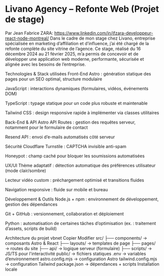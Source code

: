 
# Livano Agency – Refonte Web (Projet de stage)
Par Jean Fabrice ZARA: https://www.linkedin.com/in/jfzara-developpeur-react-node-montreal/
Dans le cadre de mon stage chez Livano, entreprise spécialisée en marketing d’affiliation et d’influence, j’ai été chargé de la refonte complète du site vitrine de l’agence. Ce stage, réalisé du 16 décembre 2024 au 21 février 2025, m’a permis de concevoir et de développer une application web moderne, performante, sécurisée et alignée avec les besoins de l’entreprise.

Technologies & Stack utilisées
Front-End
Astro : génération statique des pages pour un SEO optimal, structure modulaire

JavaScript : interactions dynamiques (formulaires, vidéos, événements DOM)

TypeScript : typage statique pour un code plus robuste et maintenable

Tailwind CSS : design responsive rapide à implémenter via classes utilitaires

Back-End & API
Astro API Routes : gestion des requêtes serveur, notamment pour le formulaire de contact

Resend API : envoi d’e-mails automatisés côté serveur

Sécurité
Cloudflare Turnstile : CAPTCHA invisible anti-spam

Honeypot : champ caché pour bloquer les soumissions automatisées

UX/UI
Thème adaptatif : détection automatique des préférences utilisateur (mode clair/sombre)

Lecteur vidéo custom : préchargement optimisé et transitions fluides

Navigation responsive : fluide sur mobile et bureau

Développement & Outils
Node.js + npm : environnement de développement, gestion des dépendances

Git + GitHub : versionnement, collaboration et déploiement

Python : automatisation de certaines tâches d’optimisation (ex. : traitement d’assets, scripts de build)

Architecture du projet
vbnet
Copier
Modifier
src/
├── components/       → composants Astro & React
├── layouts/          → templates de page
├── pages/            → routes du site
├── api/              → logique serveur (formulaire)
├── scripts/          → JS/TS pour l'interactivité
public/               → fichiers statiques
.env                  → variables d’environnement
astro.config.mjs      → configuration Astro
tailwind.config.mjs   → configuration Tailwind
package.json          → dépendances + scripts
Installation locale
